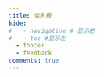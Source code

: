 ```yaml
---
title: 留言板
hide:
#   - navigation # 显示右
#   - toc #显示左
  - footer
  - feedback
comments: true
---
```



<head>
  <!-- ... -->
  <link
    rel="stylesheet"
    href="https://unpkg.com/@waline/client@v2/dist/waline.css"
  />
  <!-- ... -->
</head>
<body>
  <!-- ... -->
  <div id="waline"></div>
  <script type="module">
    import { init } from 'https://unpkg.com/@waline/client@v2/dist/waline.mjs';

    init({
      el: '#waline',
      serverURL: 'https://mk-docs-comments.vercel.app/',
    });
  </script>
</body>
